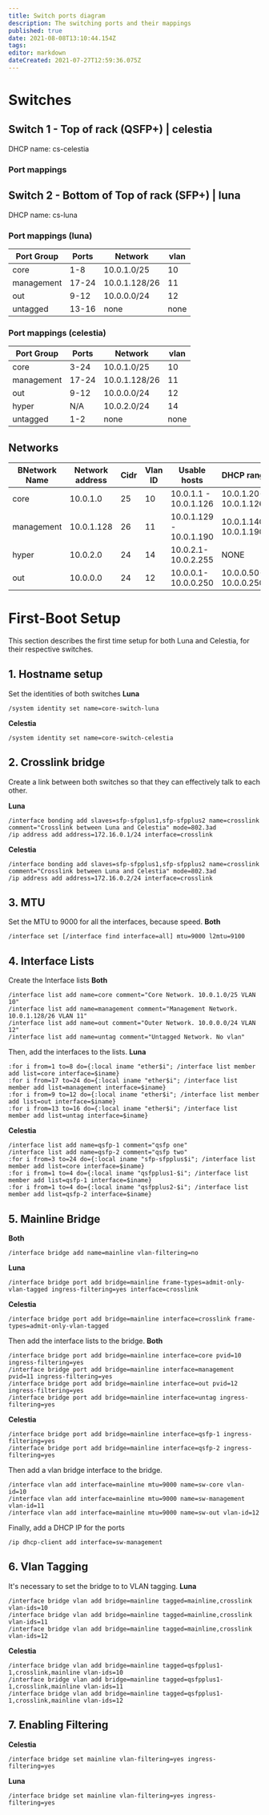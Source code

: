 ```yaml
---
title: Switch ports diagram
description: The switching ports and their mappings
published: true
date: 2021-08-08T13:10:44.154Z
tags: 
editor: markdown
dateCreated: 2021-07-27T12:59:36.075Z
---
```


# Switches

## Switch 1 - Top of rack (QSFP+) | celestia
DHCP name: cs-celestia

### Port mappings


## Switch 2 - Bottom of Top of rack (SFP+) | luna
DHCP name: cs-luna

### Port mappings (luna)

| Port Group 	| Ports 			| Network 			| vlan 	|
| -						| -						|	-							| -		 	|
| core				| 1-8 				| 10.0.1.0/25 	| 10		|
| management	| 17-24				| 10.0.1.128/26 |	11		|
| out					| 9-12				| 10.0.0.0/24		| 12		|
| untagged 		| 13-16				| none					| none	|

### Port mappings (celestia)

| Port Group 	| Ports 			| Network 			| vlan 	|
| -						| -						|	-							| -		 	|
| core				| 3-24 				| 10.0.1.0/25 	| 10		|
| management	| 17-24				| 10.0.1.128/26 |	11		|
| out					| 9-12				| 10.0.0.0/24		| 12		|
| hyper				| N/A					| 10.0.2.0/24 	| 14		|
| untagged 		| 1-2				| none					| none	|

## Networks
|BNetwork Name 		| Network address | Cidr 	| Vlan ID |  Usable hosts 						| DHCP range 						| Gateway | 
| -								| -								|	-			|	-				|	-													| -		 			 						| -				| 
| core						| 10.0.1.0				| 25		| 10			| 10.0.1.1 - 10.0.1.126 		| 10.0.1.20-10.0.1.126  | 10.0.1.1		|
| management 			| 10.0.1.128			| 26 		| 11 			| 10.0.1.129 - 10.0.1.190 	| 10.0.1.140-10.0.1.190 | 10.0.1.129 	|
| hyper						| 10.0.2.0				| 24		| 14			| 10.0.2.1-10.0.2.255 			|	NONE									| 10.0.2.1 		|
| out							| 10.0.0.0				| 24		| 12			| 10.0.0.1-10.0.0.250				| 10.0.0.50-10.0.0.250	| 10.0.0.1	|

# First-Boot Setup
This section describes the first time setup for both Luna and Celestia, for their respective switches.
## 1. Hostname setup
Set the identities of both switches
**Luna**
```
/system identity set name=core-switch-luna
```
**Celestia**
```
/system identity set name=core-switch-celestia
```
## 2. Crosslink bridge
Create a link between both switches so that they can effectively talk to each other.

**Luna**
```
/interface bonding add slaves=sfp-sfpplus1,sfp-sfpplus2 name=crosslink comment="Crosslink between Luna and Celestia" mode=802.3ad
/ip address add address=172.16.0.1/24 interface=crosslink
```
**Celestia**
```
/interface bonding add slaves=sfp-sfpplus1,sfp-sfpplus2 name=crosslink comment="Crosslink between Luna and Celestia" mode=802.3ad 
/ip address add address=172.16.0.2/24 interface=crosslink
```

## 3. MTU
Set the MTU to 9000 for all the interfaces, because speed.
**Both**
```
/interface set [/interface find interface=all] mtu=9000 l2mtu=9100
```

## 4. Interface Lists
Create the Interface lists
**Both**
```
/interface list add name=core comment="Core Network. 10.0.1.0/25 VLAN 10"
/interface list add name=management comment="Management Network. 10.0.1.128/26 VLAN 11"
/interface list add name=out comment="Outer Network. 10.0.0.0/24 VLAN 12"
/interface list add name=untag comment="Untagged Network. No vlan"
```
Then, add the interfaces to the lists.
**Luna**
```
:for i from=1 to=8 do={:local iname "ether$i"; /interface list member add list=core interface=$iname}
:for i from=17 to=24 do={:local iname "ether$i"; /interface list member add list=management interface=$iname}
:for i from=9 to=12 do={:local iname "ether$i"; /interface list member add list=out interface=$iname}
:for i from=13 to=16 do={:local iname "ether$i"; /interface list member add list=untag interface=$iname}
```

**Celestia**
```
/interface list add name=qsfp-1 comment="qsfp one"
/interface list add name=qsfp-2 comment="qsfp two"
:for i from=3 to=24 do={:local iname "sfp-sfpplus$i"; /interface list member add list=core interface=$iname}
:for i from=1 to=4 do={:local iname "qsfpplus1-$i"; /interface list member add list=qsfp-1 interface=$iname}
:for i from=1 to=4 do={:local iname "qsfpplus2-$i"; /interface list member add list=qsfp-2 interface=$iname}
```

## 5. Mainline Bridge
**Both**
```
/interface bridge add name=mainline vlan-filtering=no
```
**Luna**
```
/interface bridge port add bridge=mainline frame-types=admit-only-vlan-tagged ingress-filtering=yes interface=crosslink
```
**Celestia**
```
/interface bridge port add bridge=mainline interface=crosslink frame-types=admit-only-vlan-tagged
```
Then add the interface lists to the bridge.
**Both**
```
/interface bridge port add bridge=mainline interface=core pvid=10 ingress-filtering=yes
/interface bridge port add bridge=mainline interface=management pvid=11 ingress-filtering=yes
/interface bridge port add bridge=mainline interface=out pvid=12 ingress-filtering=yes
/interface bridge port add bridge=mainline interface=untag ingress-filtering=yes
```
**Celestia**
```
/interface bridge port add bridge=mainline interface=qsfp-1 ingress-filtering=yes
/interface bridge port add bridge=mainline interface=qsfp-2 ingress-filtering=yes
```

Then add a vlan bridge interface to the bridge.
```
/interface vlan add interface=mainline mtu=9000 name=sw-core vlan-id=10
/interface vlan add interface=mainline mtu=9000 name=sw-management vlan-id=11
/interface vlan add interface=mainline mtu=9000 name=sw-out vlan-id=12

```
Finally, add a DHCP IP for the ports
```
/ip dhcp-client add interface=sw-management
```

## 6. Vlan Tagging
It's necessary to set the bridge to to VLAN tagging.
**Luna**
```
/interface bridge vlan add bridge=mainline tagged=mainline,crosslink vlan-ids=10
/interface bridge vlan add bridge=mainline tagged=mainline,crosslink vlan-ids=11
/interface bridge vlan add bridge=mainline tagged=mainline,crosslink vlan-ids=12
```
**Celestia**
```
/interface bridge vlan add bridge=mainline tagged=qsfpplus1-1,crosslink,mainline vlan-ids=10
/interface bridge vlan add bridge=mainline tagged=qsfpplus1-1,crosslink,mainline vlan-ids=11
/interface bridge vlan add bridge=mainline tagged=qsfpplus1-1,crosslink,mainline vlan-ids=12
```
## 7. Enabling Filtering
**Celestia**
```
/interface bridge set mainline vlan-filtering=yes ingress-filtering=yes
```
**Luna**
```
/interface bridge set mainline vlan-filtering=yes ingress-filtering=yes
```

